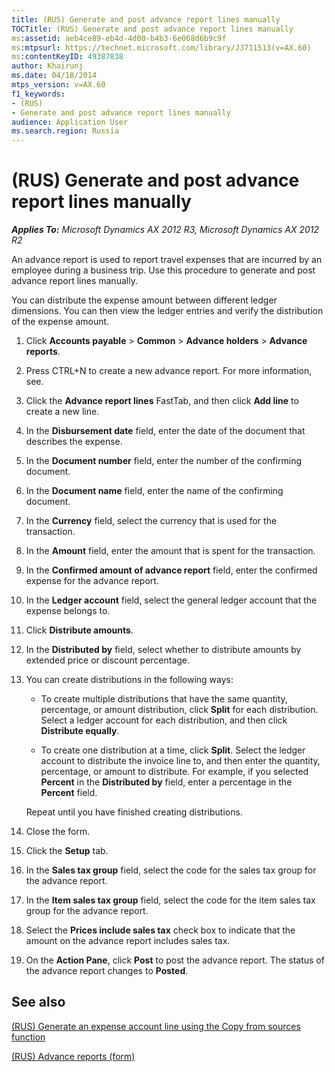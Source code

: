 ```yaml
---
title: (RUS) Generate and post advance report lines manually
TOCTitle: (RUS) Generate and post advance report lines manually
ms:assetid: aeb4ce89-eb4d-4d00-b4b3-6e068d6b9c9f
ms:mtpsurl: https://technet.microsoft.com/library/JJ711513(v=AX.60)
ms:contentKeyID: 49387838
author: Khairunj
ms.date: 04/18/2014
mtps_version: v=AX.60
f1_keywords:
- (RUS)
- Generate and post advance report lines manually
audience: Application User
ms.search.region: Russia
---
```


# (RUS) Generate and post advance report lines manually 


_**Applies To:** Microsoft Dynamics AX 2012 R3, Microsoft Dynamics AX 2012 R2_

An advance report is used to report travel expenses that are incurred by an employee during a business trip. Use this procedure to generate and post advance report lines manually.

You can distribute the expense amount between different ledger dimensions. You can then view the ledger entries and verify the distribution of the expense amount.

1.  Click **Accounts payable** \> **Common** \> **Advance holders** \> **Advance reports**.

2.  Press CTRL+N to create a new advance report. For more information, see.

3.  Click the **Advance report lines** FastTab, and then click **Add line** to create a new line.

4.  In the **Disbursement date** field, enter the date of the document that describes the expense.

5.  In the **Document number** field, enter the number of the confirming document.

6.  In the **Document name** field, enter the name of the confirming document.

7.  In the **Currency** field, select the currency that is used for the transaction.

8.  In the **Amount** field, enter the amount that is spent for the transaction.

9.  In the **Confirmed amount of advance report** field, enter the confirmed expense for the advance report.

10. In the **Ledger account** field, select the general ledger account that the expense belongs to.

11. Click **Distribute amounts**.

12. In the **Distributed by** field, select whether to distribute amounts by extended price or discount percentage.

13. You can create distributions in the following ways:
    
      - To create multiple distributions that have the same quantity, percentage, or amount distribution, click **Split** for each distribution. Select a ledger account for each distribution, and then click **Distribute equally**.
    
      - To create one distribution at a time, click **Split**. Select the ledger account to distribute the invoice line to, and then enter the quantity, percentage, or amount to distribute. For example, if you selected **Percent** in the **Distributed by** field, enter a percentage in the **Percent** field.
    
    Repeat until you have finished creating distributions.

14. Close the form.

15. Click the **Setup** tab.

16. In the **Sales tax group** field, select the code for the sales tax group for the advance report.

17. In the **Item sales tax group** field, select the code for the item sales tax group for the advance report.

18. Select the **Prices include sales tax** check box to indicate that the amount on the advance report includes sales tax.

19. On the **Action Pane**, click **Post** to post the advance report. The status of the advance report changes to **Posted**.

## See also

[(RUS) Generate an expense account line using the Copy from sources function](rus-generate-an-expense-account-line-using-the-copy-from-sources-function.md)

[(RUS) Advance reports (form)](https://technet.microsoft.com/library/jj733237\(v=ax.60\))

  



